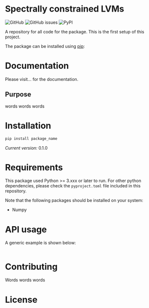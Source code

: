 # Spectrally constrained LVMs

![GitHub](https://img.shields.io/github/license/RyanBalshaw/spectrally-constrained-LVMs)
![GitHub issues](https://img.shields.io/github/issues-raw/RyanBalshaw/spectrally-constrained-LVMs)
![PyPI](https://img.shields.io/pypi/v/spectrally-constrained-lvms)

A repository for all code for the package. This is the first setup of this project.

The package can be installed using [pip](https://pypi.org/project/pip/):

# Documentation
Please visit... for the documentation.

## Purpose
words words words

# Installation

```sh
pip install package_name
```

*Current version:* 0.1.0

# Requirements

This package used Python >= 3.xxx or later to run. For other python dependencies, please check the `pyproject.toml`
file included in this repository.

Note that the following packages should be installed on your system:
- Numpy

# API usage

A generic example is shown below:
```shell

```

# Contributing
Words words words

# License

